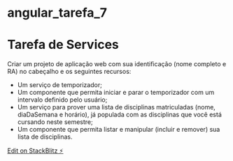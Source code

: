 # angular_tarefa_7

# Tarefa de Services

Criar um projeto de aplicação web com sua identificação (nome
completo e RA) no cabeçalho e os seguintes recursos:

- Um serviço de temporizador;
- Um componente que permita iniciar e parar o temporizador com um
  intervalo definido pelo usuário;
- Um serviço para prover uma lista de disciplinas matriculadas (nome,
  diaDaSemana e horário), já populada com as disciplinas que você
  está cursando neste semestre;
- Um componente que permita listar e manipular (incluir e remover)
  sua lista de disciplinas.

[Edit on StackBlitz ⚡️](https://stackblitz.com/edit/angular-tarefa-7)
